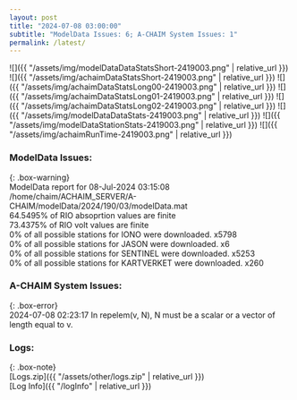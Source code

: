 ```yaml
---
layout: post
title: "2024-07-08 03:00:00"
subtitle: "ModelData Issues: 6; A-CHAIM System Issues: 1"
permalink: /latest/
---
```


![]({{ "/assets/img/modelDataDataStatsShort-2419003.png" | relative_url }})
![]({{ "/assets/img/achaimDataStatsShort-2419003.png" | relative_url }})
![]({{ "/assets/img/achaimDataStatsLong00-2419003.png" | relative_url }})
![]({{ "/assets/img/achaimDataStatsLong01-2419003.png" | relative_url }})
![]({{ "/assets/img/achaimDataStatsLong02-2419003.png" | relative_url }})
![]({{ "/assets/img/modelDataDataStats-2419003.png" | relative_url }})
![]({{ "/assets/img/modelDataStationStats-2419003.png" | relative_url }})
![]({{ "/assets/img/achaimRunTime-2419003.png" | relative_url }})


### ModelData Issues:  
  
{: .box-warning}  
 ModelData report for 08-Jul-2024 03:15:08   
 /home/chaim/ACHAIM_SERVER/A-CHAIM/modelData/2024/190/03/modelData.mat   
 64.5495% of RIO absoprtion values are finite   
 73.4375% of RIO volt values are finite   
 0% of all possible stations for IONO were downloaded. x5798   
 0% of all possible stations for JASON were downloaded. x6   
 0% of all possible stations for SENTINEL were downloaded. x5253   
 0% of all possible stations for KARTVERKET were downloaded. x260   
  
### A-CHAIM System Issues:  
  
{: .box-error}  
2024-07-08 02:23:17 In repelem(v, N), N must be a scalar or a vector of length equal to v.  

### Logs:  
  
{: .box-note}  
[Logs.zip]({{ "/assets/other/logs.zip" | relative_url }})  
[Log Info]({{ "/logInfo" | relative_url }})  
